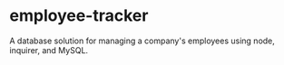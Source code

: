 # employee-tracker
A database solution for managing a company's employees using node, inquirer, and MySQL.
